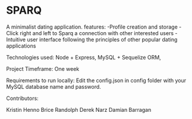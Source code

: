 # SPARQ
A minimalist dating application.
features:
-Profile creation and storage
-Click right and left to Sparq a connection with other interested users
-Intuitive user interface following the principles of other popular dating applications

Technologies used: Node + Express, MySQL + Sequelize ORM,

Project Timeframe: One week

Requirements to run locally:
Edit the config.json in config folder with your MySQL database name and password.



Contributors:

Kristin Henno
Brice Randolph
Derek Narz
Damian Barragan
